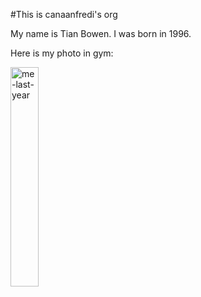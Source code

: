 #This is canaanfredi's org

My name is Tian Bowen.
I was born in 1996.

Here is my photo in gym:

<img src="https://user-images.githubusercontent.com/97597284/157415718-201a1b2f-0ab9-440d-b0d2-b5847a3f65c6.jpg" alt="me-last-year" width="30%" />
